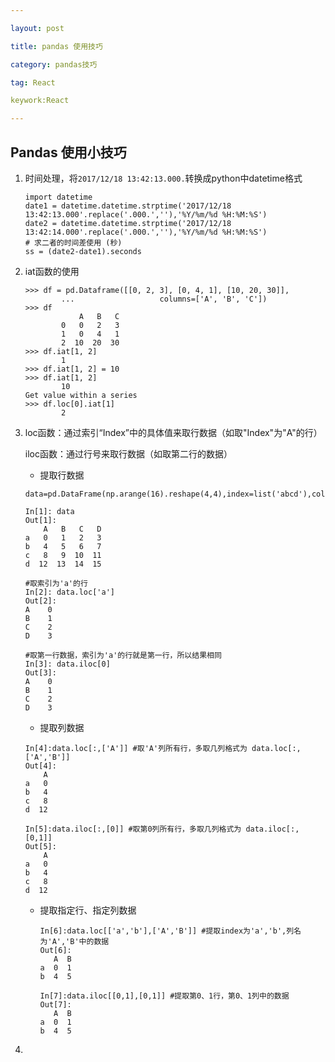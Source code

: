 ```yaml
---

layout: post

title: pandas 使用技巧

category: pandas技巧

tag: React

keywork:React

---
```


## Pandas 使用小技巧

1. 时间处理，将`2017/12/18 13:42:13.000.`转换成python中datetime格式

   ```
   import datetime
   date1 = datetime.datetime.strptime('2017/12/18 13:42:13.000'.replace('.000.',''),'%Y/%m/%d %H:%M:%S')
   date2 = datetime.datetime.strptime('2017/12/18 13:42:14.000'.replace('.000.',''),'%Y/%m/%d %H:%M:%S')
   # 求二者的时间差使用 (秒)
   ss = (date2-date1).seconds
   ```

2. iat函数的使用

   ```
   >>> df = pd.Dataframe([[0, 2, 3], [0, 4, 1], [10, 20, 30]],
           ...                   columns=['A', 'B', 'C'])
   >>> df
               A   B   C
           0   0   2   3
           1   0   4   1
           2  10  20  30
   >>> df.iat[1, 2]
           1
   >>> df.iat[1, 2] = 10
   >>> df.iat[1, 2]
           10
   Get value within a series
   >>> df.loc[0].iat[1]
           2
   ```

3. loc函数：通过索引“Index”中的具体值来取行数据（如取"Index"为"A"的行）

   iloc函数：通过行号来取行数据（如取第二行的数据）

   + 提取行数据

   ```
   data=pd.DataFrame(np.arange(16).reshape(4,4),index=list('abcd'),columns=list('ABCD'))
    
   In[1]: data
   Out[1]: 
       A   B   C   D
   a   0   1   2   3
   b   4   5   6   7
   c   8   9  10  11
   d  12  13  14  15
    
   #取索引为'a'的行
   In[2]: data.loc['a']
   Out[2]:
   A    0
   B    1
   C    2
   D    3
    
   #取第一行数据，索引为'a'的行就是第一行，所以结果相同
   In[3]: data.iloc[0]
   Out[3]:
   A    0
   B    1
   C    2
   D    3
   ```

   + 提取列数据

   ```
   In[4]:data.loc[:,['A']] #取'A'列所有行，多取几列格式为 data.loc[:,['A','B']]
   Out[4]: 
       A
   a   0
   b   4
   c   8
   d  12
    
   In[5]:data.iloc[:,[0]] #取第0列所有行，多取几列格式为 data.iloc[:,[0,1]]
   Out[5]: 
       A
   a   0
   b   4
   c   8
   d  12
   ```

   + 提取指定行、指定列数据

     ```
     In[6]:data.loc[['a','b'],['A','B']] #提取index为'a','b',列名为'A','B'中的数据
     Out[6]: 
        A  B
     a  0  1
     b  4  5
      
     In[7]:data.iloc[[0,1],[0,1]] #提取第0、1行，第0、1列中的数据
     Out[7]: 
        A  B
     a  0  1
     b  4  5
     ```

4. 
